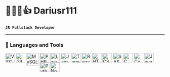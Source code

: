 # 🔋💯🚀👍 Dariusr111

**`JR Fullstack Developer`**

---

### 🧰 Languages and Tools

<a href="https://code.visualstudio.com/" target="_blank" rel="noreferrer"><img align="left" alt="VSCode" width="30px"  src="https://cdn.jsdelivr.net/gh/devicons/devicon/icons/vscode/vscode-original.svg" /></a>

<a href="https://git-scm.com/" target="_blank" rel="noreferrer"><img align="left" alt="Git" width="30px"  src="https://cdn.jsdelivr.net/gh/devicons/devicon/icons/git/git-original.svg" /></a>

<a href="https://www.mysql.com/" target="_blank" rel="noreferrer"><img align="left" alt="MySQL" width="40px" src="https://cdn.jsdelivr.net/gh/devicons/devicon/icons/mysql/mysql-original-wordmark.svg" /></a>

<a href="https://www.php.net/" target="_blank" rel="noreferrer"><img align="left" alt="PHP" width="30px" src="https://cdn.jsdelivr.net/gh/devicons/devicon/icons/php/php-plain.svg" /></a>

<a href="https://www.laravel.com/" target="_blank" rel="noreferrer"><img align="left" alt="Laravel" width="30px" src="https://cdn.jsdelivr.net/gh/devicons/devicon/icons/laravel/laravel-plain.svg" /></a>

<a href="https://developer.mozilla.org/en-US/docs/Web/JavaScript" target="_blank" rel="noreferrer"><img align="left" alt="JavaScript" width="30px" src="https://cdn.jsdelivr.net/gh/devicons/devicon/icons/javascript/javascript-plain.svg" /></a>

<a href="https://www.typescriptlang.org/" target="_blank" rel="noreferrer"><img align="left" alt="TypeScript" width="30px" src="https://cdn.jsdelivr.net/gh/devicons/devicon/icons/typescript/typescript-plain.svg" /></a>

<a href="https://reactjs.org/" target="_blank" rel="noreferrer"><img align="left" alt="React" width="30px" src="https://cdn.jsdelivr.net/gh/devicons/devicon/icons/react/react-original.svg" /></a>

<a href="https://www.w3.org/html/" target="_blank" rel="noreferrer"><img align="left" alt="HTML" width="30px" src="https://cdn.jsdelivr.net/gh/devicons/devicon/icons/html5/html5-plain.svg" /></a>

<a href="https://www.w3.org/css/" target="_blank" rel="noreferrer"><img align="left" alt="CSS" width="30px" src="https://cdn.jsdelivr.net/gh/devicons/devicon/icons/css3/css3-plain.svg" /></a>

<a href="https://sass-lang.com/" target="_blank" rel="noreferrer"><img align="left" alt="SASS" width="30px" src="https://cdn.jsdelivr.net/gh/devicons/devicon/icons/sass/sass-original.svg" /></a>

<a href="https://www.learn-c.org/" target="_blank" rel="noreferrer"><img align="left" alt="C" width="30px" src="https://cdn.jsdelivr.net/gh/devicons/devicon/icons/c/c-plain.svg" /></a>

<a href="https://cplusplus.com/" target="_blank" rel="noreferrer"><img align="left" alt="C++" width="30px" src="https://cdn.jsdelivr.net/gh/devicons/devicon/icons/cplusplus/cplusplus-plain.svg" /></a>

<a href="https://java.com/" target="_blank" rel="noreferrer"><img align="left" alt="Java" width="30px" src="https://cdn.jsdelivr.net/gh/devicons/devicon/icons/java/java-plain.svg" /></a>

<a href="https://www.python.org/" target="_blank" rel="noreferrer"><img align="left" alt="Python" width="30px" src="https://cdn.jsdelivr.net/gh/devicons/devicon/icons/python/python-plain.svg" /></a>

<a href="https://nodejs.org/en/" target="_blank" rel="noreferrer"><img align="left" alt="NodeJS" width="30px" src="https://cdn.jsdelivr.net/gh/devicons/devicon/icons/nodejs/nodejs-original.svg" /></a>


